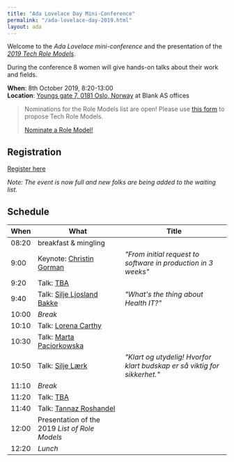 ```yaml
---
title: "Ada Lovelace Day Mini-Conference"
permalink: "/ada-lovelace-day-2019.html"
layout: ada
---
```


Welcome to the _Ada Lovelace mini-conference_ and the presentation of the [_2019 Tech Role Models_](https://www.digi.no/artikler/patricia-aas-arrangerer-pris-for-kvinner-som-faktisk-jobber-i-it/471216).

During the conference 8 women will give hands-on talks about their work and fields.

**When**: 8th October 2019, 8:20-13:00  
**Location**: [Youngs gate 7, 0181 Oslo, Norway](https://goo.gl/maps/E5re8jL5EGzmPW5R7) at Blank AS offices 

> Nominations for the Role Models list are open!
> Please use [this form](https://forms.gle/jCMJEj5HcTzs5p8JA) to propose Tech Role Models.
>
> <a href="https://forms.gle/jCMJEj5HcTzs5p8JA" target="_blank" class="btn btn-dark">Nominate a Role Model!</a>


## Registration

<a href="https://www.meetup.com/Tech-Women-Norway/events/264108718/" class="btn btn-dark">Register here</a>

_Note: The event is now full and new folks are being added to the waiting list._

## Schedule

| When  | What                                           | Title |
| ----- | -----------------------------------------------| ----- |
| 08:20 | breakfast &amp; mingling                       |       |
| 9:00  | Keynote: [Christin Gorman][1]                  | _"From initial request to software in production in 3 weeks"_      |
| 9:20  | Talk: [TBA][2]                                 |       |
| 9:40  | Talk: [Silje Ljosland Bakke][3]                | _"What's the thing about Health IT?"_ |
| 10:00 | _Break_                                        |       |
| 10:10 | Talk: [Lorena Carthy][4]                       |       |
| 10:30 | Talk: [Marta Paciorkowska][5]                  |       |
| 10:50 | Talk: [Silje Lærk][6]                          | _"Klart og utydelig! Hvorfor klart budskap er så viktig for sikkerhet."_ |
| 11:10 | _Break_                                        |       |
| 11:20 | Talk: [TBA][7]                                 |       |
| 11:40 | Talk: [Tannaz Roshandel][8]                    |       |
| 12:00 | Presentation of the 2019 _List of Role Models_ |       |
| 12:20 | _Lunch_                                        |       |

[1]: https://twitter.com/ChristinGorman
[2]: https://techwomen.no
[3]: https://twitter.com/siljelb
[4]: https://twitter.com/acdlola
[5]: https://twitter.com/a_meba
[6]: https://twitter.com/siljel
[7]: https://techwomen.no
[8]: https://twitter.com/tannaznvr
